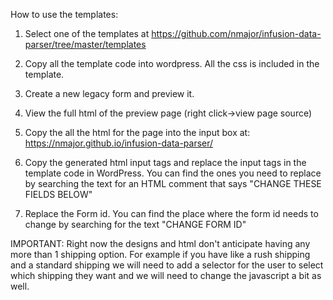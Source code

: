 How to use the templates:

1. Select one of the templates at https://github.com/nmajor/infusion-data-parser/tree/master/templates

2. Copy all the template code into wordpress. All the css is included in the template.

3. Create a new legacy form and preview it.

4. View the full html of the preview page (right click->view page source)

5. Copy the all the html for the page into the input box at: https://nmajor.github.io/infusion-data-parser/

6. Copy the generated html input tags and replace the input tags in the template code in WordPress. You can find the ones you need to replace by searching the text for an HTML comment that says "CHANGE THESE FIELDS BELOW"

7. Replace the Form id. You can find the place where the form id needs to change by searching for the text "CHANGE FORM ID"

IMPORTANT: Right now the designs and html don't anticipate having any more than 1 shipping option. For example if you have like a rush shipping and a standard shipping we will need to add a selector for the user to select which shipping they want and we will need to change the javascript a bit as well.
